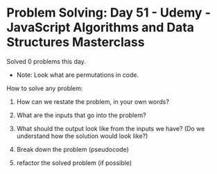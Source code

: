 # Problem Solving: Day 51 - Udemy - JavaScript Algorithms and Data Structures Masterclass

Solved 0 problems this day.

- Note: Look what are permutations in code.

How to solve any problem:

1. How can we restate the problem, in your own words?

2. What are the inputs that go into the problem?

3. What should the output look like from the inputs we have? (Do we understand how the solution would look like?)

4. Break down the problem (pseudocode)

5. refactor the solved problem (if possible)
